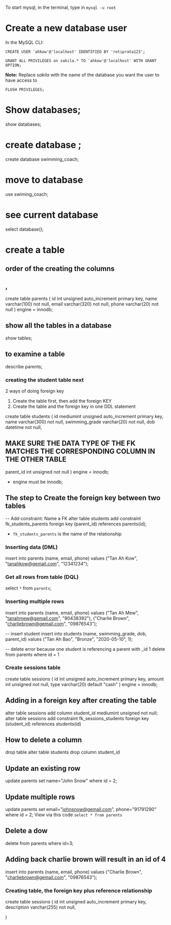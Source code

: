 To start mysql, in the terminal, type in `mysql -u root`

# Create a new database user
In the MySQL CLI:
```
CREATE USER 'ahkow'@'localhost' IDENTIFIED BY 'rotiprata123';
```

```
GRANT ALL PRIVILEGES on sakila.* TO 'ahkow'@'localhost' WITH GRANT OPTION;
```
**Note:** Replace *sakila* with the name of the database you want the user to have access to
 
 ```
FLUSH PRIVILEGES;
```


# Show databases;
show databases;

# create database <name of database>;
create database swimming_coach;

# move to database
use swiming_coach;

# see current database
select database();

# create a table
## order of the creating the columns
## <name of column> <data type> <options> <null or not null>,
create table parents (
id int unsigned auto_increment primary key,
name varchar(100) not null,
email varchar(320) not null,
phone varchar(20) not null
) engine = innodb;

## show all the tables in a database
show tables;

## to examine a table
describe parents;

### creating the student table next
2 ways of doing foreign key
1. Create the table first, then add the foreign KEY
2. Create the table and the foreign key in one DDL statement

create table students (
id mediumint unsigned auto_increment primary key,
name varchar(300) not null,
swimming_grade varchar(20) not null,
dob datetime not null,
## MAKE SURE THE DATA TYPE OF THE FK MATCHES THE CORRESPONDING COLUMN IN THE OTHER TABLE
parent_id int unsigned not null
) engine = innodb;
- engine must be innodb;

## The step to Create the foreign key between two tables 
-- Add constraint: Name a FK
alter table students add constraint fk_students_parents
foreign key (parent_id) references parents(id);
- `fk_students_parents` is the name of the relationship

### Inserting data (DML)
insert into parents (name, email, phone) values ("Tan Ah Kow", "tanahkow@gemail.com", "12341234");

### Get all rows from table (DQL)
select `*` from `parents`;

### Inserting multiple rows
insert into parents (name, email, phone) values ("Tan Ah Mew", "tanahmew@gemail.com", "90438392"), ("Charlie Brown", "charliebrown@gemail.com", "09876543");

-- insert student
insert into students (name, swimming_grade, dob, parent_id) values ("Tan Ah Bao", "Bronze", "2020-05-10", 1);

-- delete error because one student is referencing a parent with _id 1
delete from parents where id = 1

### Create sessions table
create table sessions (
    id int unsigned auto_increment primary key,
    amount int unsigned not null, 
    type varchar(20) default "cash"
) engine = innodb;

## Adding in a foreign key after creating the table
alter table sessions add column student_id mediumint unsigned not null;
alter table sessions add constraint fk_sessions_students foreign key (student_id) references students(id)

## How to delete a column
drop table <name of table>
alter table students drop column student_id

## Update an existing row
update parents set name="John Snow" where id = 2;

## Update multiple rows
update parents set email="johnsnow@gemail.com", phone="91791290" where id = 2;
View via this code `select * from parents`

## Delete a dow
delete from parents where id=3;

## Adding back charlie brown will result in an id of 4
insert into parents (name, email, phone) values ("Charlie Brown", "charliebrown@gemail.com", "09876543");

### Creating table, the foreign key plus reference relationship
create table sessions (
    id int unsigned auto_increment primary key,
    description varchar(255) not null,
    
)